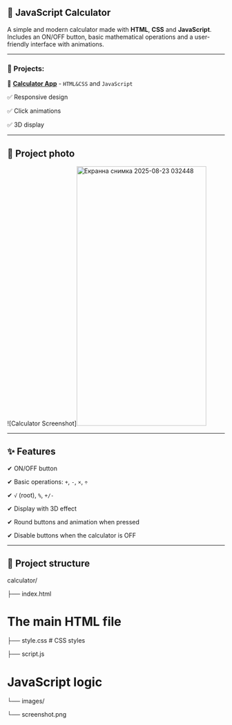 ## 🧮 JavaScript Calculator

A simple and modern calculator made with **HTML**, **CSS** and **JavaScript**.
Includes an ON/OFF button, basic mathematical operations and a user-friendly interface with animations.

---

### 📂 Projects:
🔹 **[Calculator App](https://github.com/AStoyan0ff/Calculator/tree/master/src/Calcilators)** - `HTML&CSS` and `JavaScript`

✅ Responsive design

✅ Click animations

✅ 3D display 

---

## 📸 Project photo
![Calculator Screenshot]<img width="300" height="600" alt="Екранна снимка 2025-08-23 032448" src="https://github.com/user-attachments/assets/600416c5-a6ce-4a65-a227-c76335e185c5" />

---

## ✨ Features

✔ ON/OFF button

✔ Basic operations: `+`, `-`, `×`, `÷`

✔ `√` (root), `%`, `+/-`

✔ Display with 3D effect

✔ Round buttons and animation when pressed

✔ Disable buttons when the calculator is OFF


---

## 📂 Project structure

calculator/

├── index.html 
  # The main HTML file

├── style.css # CSS styles

├── script.js 
  # JavaScript logic

└── images/

└── screenshot.png

